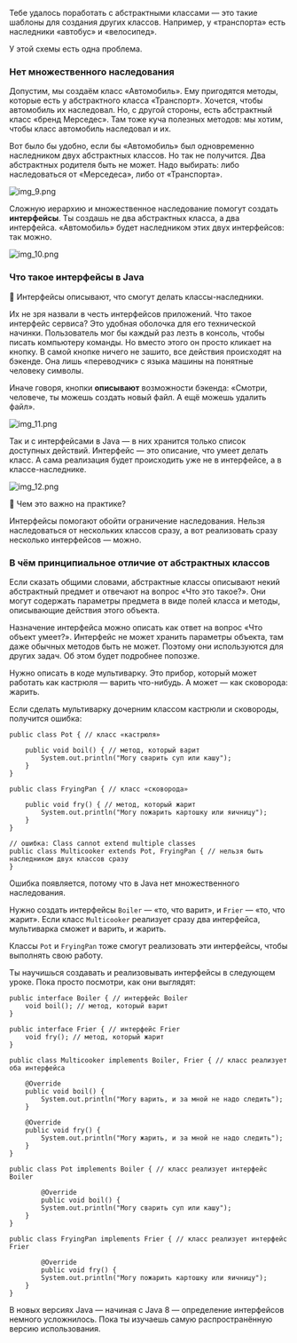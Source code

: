 Тебе удалось поработать с абстрактными классами — это такие шаблоны для создания других классов. Например, у «транспорта» есть наследники «автобус» и «велосипед».

У этой схемы есть одна проблема.

### Нет множественного наследования

Допустим, мы создаём класс «Автомобиль». Ему пригодятся методы, которые есть у абстрактного класса «Транспорт». Хочется, чтобы автомобиль их наследовал. Но, с другой стороны, есть абстрактный класс «бренд Мерседес». Там тоже куча полезных методов: мы хотим, чтобы класс автомобиль наследовал и их.

Вот было бы удобно, если бы «Автомобиль» был одновременно наследником двух абстрактных классов. Но так не получится. Два абстрактных родителя быть не может. Надо выбирать: либо наследоваться от «Мерседеса», либо от «Транспорта».

![img_9.png](img%2Fimg_9.png)

Сложную иерархию и множественное наследование помогут создать **интерфейсы**. Ты создашь не два абстрактных класса, а два интерфейса. «Автомобиль» будет наследником этих двух интерфейсов: так можно.

![img_10.png](img%2Fimg_10.png)

### Что такое интерфейсы в Java

📌 Интерфейсы описывают, что смогут делать классы-наследники.

Их не зря назвали в честь интерфейсов приложений. Что такое интерфейс сервиса? Это удобная оболочка для его технической начинки. Пользователь мог бы каждый раз лезть в консоль, чтобы писать компьютеру команды. Но вместо этого он просто кликает на кнопку. В самой кнопке ничего не зашито, все действия происходят на бэкенде. Она лишь «переводчик» с языка машины на понятные человеку символы.

Иначе говоря, кнопки **описывают** возможности бэкенда: «Смотри, человече, ты можешь создать новый файл. А ещё можешь удалить файл».

![img_11.png](img%2Fimg_11.png)

Так и с интерфейсами в Java — в них хранится только список доступных действий. Интерфейс — это описание, что умеет делать класс. А сама реализация будет происходить уже не в интерфейсе, а в классе-наследнике.

![img_12.png](img%2Fimg_12.png)

📌 Чем это важно на практике?

Интерфейсы помогают обойти ограничение наследования. Нельзя наследоваться от нескольких классов сразу, а вот реализовать сразу несколько интерфейсов — можно.

### В чём принципиальное отличие от абстрактных классов

Если сказать общими словами, абстрактные классы описывают некий абстрактный предмет и отвечают на вопрос «Что это такое?». Они могут содержать параметры предмета в виде полей класса и методы, описывающие действия этого объекта.

Назначение интерфейса можно описать как ответ на вопрос «Что объект умеет?». Интерфейс не может хранить параметры объекта, там даже обычных методов быть не может. Поэтому они используются для других задач. Об этом будет подробнее попозже.

Нужно описать в коде мультиварку. Это прибор, который может работать как кастрюля — варить что-нибудь. А может — как сковорода: жарить.

Если сделать мультиварку дочерним классом кастрюли и сковороды, получится ошибка:
```
public class Pot { // класс «кастрюля»

    public void boil() { // метод, который варит
        System.out.println("Могу сварить суп или кашу");
    }
}

public class FryingPan { // класс «сковорода»

    public void fry() { // метод, который жарит
        System.out.println("Могу пожарить картошку или яичницу");
    }
}

// ошибка: Class cannot extend multiple classes
public class Multicooker extends Pot, FryingPan { // нельзя быть наследником двух классов сразу
} 
```

Ошибка появляется, потому что в Java нет множественного наследования.

Нужно создать интерфейсы `Boiler` — «то, что варит», и `Frier` — «то, что жарит». Если класс `Multicooker` реализует сразу два интерфейса, мультиварка сможет и варить, и жарить.

Классы `Pot` и `FryingPan` тоже смогут реализовать эти интерфейсы, чтобы выполнять свою работу.

Ты научишься создавать и реализовывать интерфейсы в следующем уроке. Пока просто посмотри, как они выглядят:
```
public interface Boiler { // интерфейс Boiler
    void boil(); // метод, который варит
}

public interface Frier { // интерфейс Frier
    void fry(); // метод, который жарит
}

public class Multicooker implements Boiler, Frier { // класс реализует оба интерфейса

    @Override
    public void boil() {
        System.out.println("Могу варить, и за мной не надо следить");
    }

    @Override
    public void fry() {
        System.out.println("Могу жарить, и за мной не надо следить");
    }
}

public class Pot implements Boiler { // класс реализует интерфейс Boiler

        @Override
        public void boil() {
        System.out.println("Могу сварить суп или кашу");
    }
}

public class FryingPan implements Frier { // класс реализует интерфейс Frier

        @Override    
        public void fry() {
        System.out.println("Могу пожарить картошку или яичницу");
    }
} 
```

В новых версиях Java — начиная с Java 8 — определение интерфейсов немного усложнилось. Пока ты изучаешь самую распространённую версию использования.